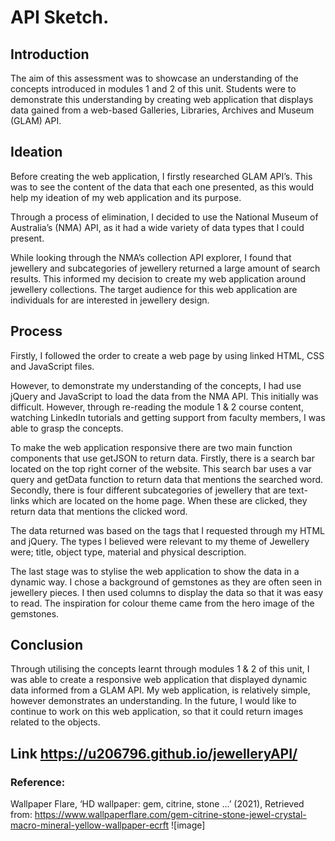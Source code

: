 # API Sketch. 

## Introduction

The aim of this assessment was to showcase an understanding of the concepts introduced in modules 1 and 2 of this unit. Students were to demonstrate this understanding by creating web application that displays data gained from a web-based Galleries, Libraries, Archives and Museum (GLAM) API. 

## Ideation

Before creating the web application, I firstly researched GLAM API’s. This was to see the content of the data that each one presented, as this would help my ideation of my web application and its purpose. 

Through a process of elimination, I decided to use the National Museum of Australia’s (NMA) API, as it had a wide variety of data types that I could present. 

While looking through the NMA’s collection API explorer, I found that jewellery and subcategories of jewellery returned a large amount of search results. This informed my decision to create my web application around jewellery collections. The target audience for this web application are individuals for are interested in jewellery design. 

## Process 

Firstly, I followed the order to create a web page by using linked HTML, CSS and JavaScript files. 

However, to demonstrate my understanding of the concepts, I had use jQuery and JavaScript to load the data from the NMA API. This initially was difficult. However, through re-reading the module 1 & 2 course content, watching LinkedIn tutorials and getting support from faculty members, I was able to grasp the concepts. 

To make the web application responsive there are two main function components that use getJSON to return data. 
Firstly, there is a search bar located on the top right corner of the website. This search bar uses a var query and getData function to return data that mentions the searched word. 
Secondly, there is four different subcategories of jewellery that are text-links which are located on the home page. When these are clicked, they return data that mentions the clicked word.

The data returned was based on the tags that I requested through my HTML and jQuery. The types I believed were relevant to my theme of Jewellery were; title, object type, material and physical description. 

The last stage was to stylise the web application to show the data in a dynamic way. I chose a background of gemstones as they are often seen in jewellery pieces. I then used columns to display the data so that it was easy to read. The inspiration for colour theme came from the hero image of the gemstones. 
  
## Conclusion

Through utilising the concepts learnt through modules 1 & 2 of this unit, I was able to create a responsive web application that displayed dynamic data informed from a GLAM API. My web application, is relatively simple, however demonstrates an understanding. In the future, I would like to continue to work on this web application, so that it could return images related to the objects.

## Link https://u206796.github.io/jewelleryAPI/

### Reference: 

Wallpaper Flare, ‘HD wallpaper: gem, citrine, stone …’ (2021), Retrieved from: https://www.wallpaperflare.com/gem-citrine-stone-jewel-crystal-macro-mineral-yellow-wallpaper-ecrft 
![image]
